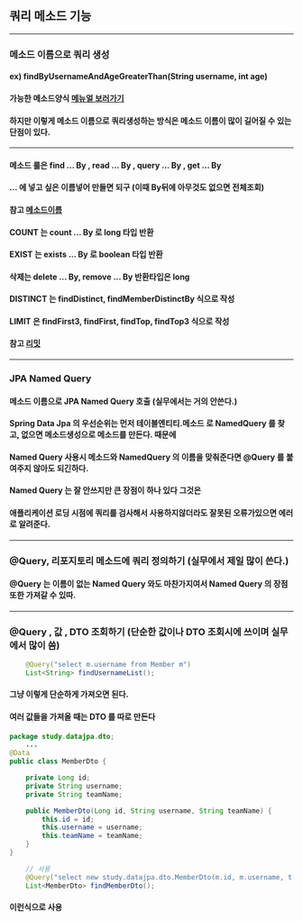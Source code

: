 ## 쿼리 메소드 기능

---
### 메소드 이름으로 쿼리 생성
#### ex) findByUsernameAndAgeGreaterThan(String username, int age)

#### 가능한 메소드양식 [메뉴얼 보러가기](https://docs.spring.io/spring-data/jpa/docs/current/reference/html/#jpa.query-methods.query-creation)

####  하지만 이렇게 메소드 이름으로 쿼리생성하는 방식은 메소드 이름이 많이 길어질 수 있는 단점이 있다.

---
#### 메소드 룰은 find ... By , read ... By , query ... By , get ... By
#### ... 에 넣고 싶은 이름넣어 만들면 되구 (이때 By뒤에 아무것도 없으면 전체조회)

#### 참고 [메소드이름](https://docs.spring.io/spring-data/jpa/docs/current/reference/html/#reference)

#### COUNT 는 count ... By 로 long 타입 반환
#### EXIST 는 exists ... By 로 boolean 타입 반환
#### 삭제는 delete ... By, remove ... By 반환타입은 long
#### DISTINCT 는 findDistinct, findMemberDistinctBy 식으로 작성
#### LIMIT 은 findFirst3, findFirst, findTop, findTop3 식으로 작성

#### 참고 [리밋](https://docs.spring.io/spring-data/jpa/docs/current/reference/html/#repositories.limit-query-result)

---

### JPA Named Query 
#### 메소드 이름으로 JPA Named Query 호출 (실무에서는 거의 안쓴다.)
#### Spring Data Jpa 의 우선순위는  먼저 테이블엔티티.메소드 로 NamedQuery 를 찾고, 없으면 메소드생성으로 메소드를 만든다. 때문에
#### Named Query 사용시 메소드와 NamedQuery 의 이름을 맞춰준다면 @Query 를 붙여주지 않아도 되긴하다.
#### Named Query 는 잘 안쓰지만 큰 장점이 하나 있다 그것은
#### 애플리케이션 로딩 시점에 쿼리를 검사해서 사용하지않더라도 잘못된 오류가있으면 에러로 알려준다.

---

### @Query, 리포지토리 메소드에 쿼리 정의하기 (실무에서 제일 많이 쓴다.)
#### @Query 는 이름이 없는 Named Query 와도 마찬가지여서 Named Query 의 장점 또한 가져갈 수 있따.

---

### @Query , 값 , DTO 조회하기 (단순한 값이나 DTO 조회시에 쓰이며 실무에서 많이 씀)
```java
    @Query("select m.username from Member m")
    List<String> findUsernameList();
```
#### 그냥 이렇게 단순하게 가져오면 된다.
#### 여러 값들을 가져올 때는 DTO 를 따로 만든다
```java
package study.datajpa.dto;
    ...
@Data
public class MemberDto {

    private Long id;
    private String username;
    private String teamName;

    public MemberDto(Long id, String username, String teamName) {
        this.id = id;
        this.username = username;
        this.teamName = teamName;
    }
}

    // 사용
    @Query("select new study.datajpa.dto.MemberDto(m.id, m.username, t.name) from Member m join m.team t")
    List<MemberDto> findMemberDto();
```
#### 이런식으로 사용
